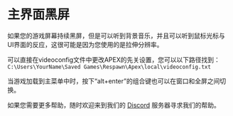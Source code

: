 # 主界面黑屏

如果您的游戏屏幕持续黑屏，但是可以听到背景音乐，并且可以听到鼠标光标与UI界面的反应，这很可能是因为您使用的是拉伸分辨率。

可以直接在videoconfig文件中更改APEX的先关设置，您可以以下路径找到：`C:\Users\YourName\Saved Games\Respawn\Apex\local\videoconfig.txt`

当游戏加载到主菜单中时，按下“alt+enter”的组合键也可以在窗口和全屏之间切换。

如果您需要更多帮助，随时欢迎来到我们的 [Discord](https://discord.gg/R5Reloaded) 服务器寻求我们的帮助。

